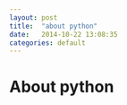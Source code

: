 ```yaml
---
layout: post
title:  "about python"
date:   2014-10-22 13:08:35
categories: default 
---
```


# About python

## 

